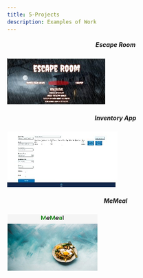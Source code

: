 ```yaml
---
title: 5-Projects
description: Examples of Work
---
```


<h5 style="text-align: center;">Escape Room</h5>
<a href='https://ellie-lucky-go-mochi.github.io/Escape-Room/'>
    <img id="images" src="../../assets/escapeRoomsmall.jpg"/>
</a>
<h5 style="text-align: center;">Inventory App</h5>
<a href='https://inventoryapplications.herokuapp.com/'>
    <img id="images" src="../../assets/inventoryAppsmall.jpg"/>
</a>
<h5 style="text-align: center;">MeMeal</h5>
<a href='https://food-app-final301.herokuapp.com/'>
    <img id="images" src="../../assets/MeMealsmall.png"/>
</a>
